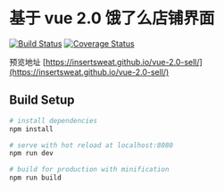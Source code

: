 # 基于 vue 2.0 饿了么店铺界面

[![Build Status](https://travis-ci.org/insertSweat/vue-2.0-sell.svg?branch=master)](https://travis-ci.org/insertSweat/vue-2.0-sell)
[![Coverage Status](https://coveralls.io/repos/github/insertSweat/vue-2.0-sell/badge.svg?branch=master)](https://coveralls.io/github/insertSweat/vue-2.0-sell?branch=master)

预览地址 [https://insertsweat.github.io/vue-2.0-sell/](https://insertsweat.github.io/vue-2.0-sell/)

## Build Setup

``` bash
# install dependencies
npm install

# serve with hot reload at localhost:8080
npm run dev

# build for production with minification
npm run build
```
